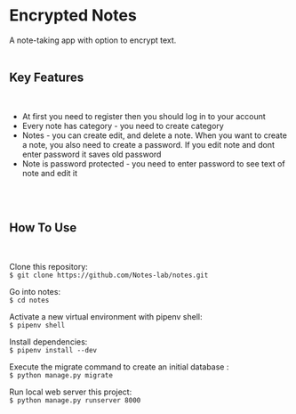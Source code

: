 # Encrypted Notes

A note-taking app with option to encrypt text.
<br>
<br>
## Key Features
<br>
<ul>
  <li>At first you need to register then you should log in to your account</li>
  <li>Every note has category - you need to create category</li>
  <li>Notes - you can create edit, and delete a note. When you want to create a note, you also need to create a password. If you edit note and dont enter password it saves old password </li>
  <li>Note is password protected - you need to enter password to see text of note and edit it</li>
</ul>
<br>
<br>
<h2>How To Use</h2>
<br>
<div class="container">
  <p>Clone this repository:<br>
    <code>$ git clone https://github.com/Notes-lab/notes.git</code>
  </p>
  <p>Go into notes:<br>
    <code>$ cd notes</code>
  </p>
  <p>Activate a new virtual environment with pipenv shell:<br>
    <code>$ pipenv shell</code>
  </p>
  <p>Install dependencies:<br>
    <code>$ pipenv install --dev</code>
  </p>
  <p>Execute the migrate command to create an initial database :<br>
    <code>$ python manage.py migrate</code>
  </p>
  <p>Run local web server this project:<br>
    <code>$ python manage.py runserver 8000</code>
  </p>
</div>

